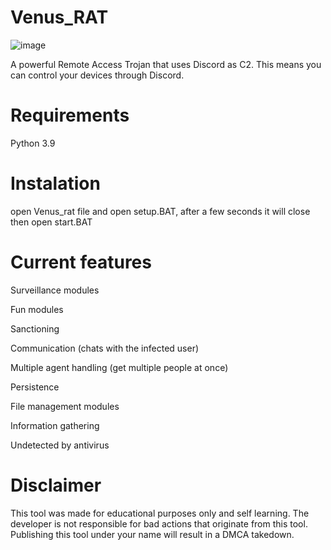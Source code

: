 # Venus_RAT
![image](https://github.com/hinmis/Venus_RAT/assets/141452638/ee66b33c-505e-4b0d-bf2e-f5882c30f3da)


A powerful Remote Access Trojan that uses Discord as C2. This means you can control your devices through Discord.

# Requirements

Python 3.9

# Instalation

open Venus_rat file and open setup.BAT, after a few seconds it will close then open start.BAT

# Current features

Surveillance modules

Fun modules

Sanctioning

Communication (chats with the infected user)

Multiple agent handling (get multiple people at once)

Persistence

File management modules

Information gathering

Undetected by antivirus

# Disclaimer
This tool was made for educational purposes only and self learning. The developer is not responsible for bad actions that originate from this tool. Publishing this tool under your name will result in a DMCA takedown.
